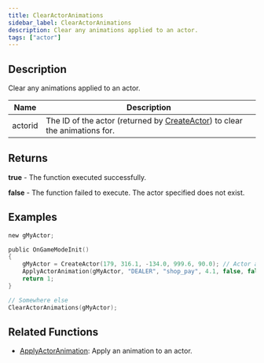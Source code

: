 ```yaml
---
title: ClearActorAnimations
sidebar_label: ClearActorAnimations
description: Clear any animations applied to an actor.
tags: ["actor"]
---
```


<VersionWarn version='SA-MP 0.3.7' />

## Description

Clear any animations applied to an actor.

| Name    | Description                                                                               |
| ------- | ----------------------------------------------------------------------------------------- |
| actorid | The ID of the actor (returned by [CreateActor](CreateActor)) to clear the animations for. |

## Returns

**true** - The function executed successfully.

**false** - The function failed to execute. The actor specified does not exist.

## Examples

```c
new gMyActor;

public OnGameModeInit()
{
    gMyActor = CreateActor(179, 316.1, -134.0, 999.6, 90.0); // Actor as salesperson in Ammunation
    ApplyActorAnimation(gMyActor, "DEALER", "shop_pay", 4.1, false, false, false, false, 0); // Pay anim
    return 1;
}

// Somewhere else
ClearActorAnimations(gMyActor);
```

## Related Functions

- [ApplyActorAnimation](ApplyActorAnimation): Apply an animation to an actor.
